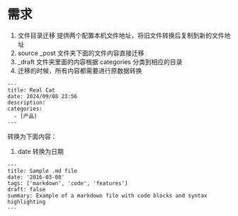 
# 需求
1. 文件目录迁移
提供两个配置本机文件地址，将旧文件转换后复制到新的文件地址
1. source _post 文件夹下面的文件内容直接迁移
2. _draft 文件夹里面的内容根据 categories 分类到相应的目录
3. 迁移的时候，所有内容都需要进行原数据转换
```
---
title: Real Cat
date: 2024/09/08 23:56
description:
categories:
  - [产品]
---
```
转换为下面内容：
1. date 转换为日期
```
---
title: Sample .md file
date: '2016-03-08'
tags: ['markdown', 'code', 'features']
draft: false
summary: Example of a markdown file with code blocks and syntax highlighting
---
```

